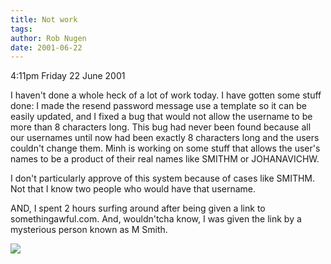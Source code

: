 ```yaml
---
title: Not work
tags: 
author: Rob Nugen
date: 2001-06-22
---
```


<p class=date>4:11pm Friday 22 June 2001</p>

<p>I haven't done a whole heck of a lot of work today.
 I have gotten some stuff done:  I made the resend
password message use a template so it can be easily
updated, and I fixed a bug that would not allow the
username to be more than 8 characters long.  This bug
had never been found because all our usernames until
now had been exactly 8 characters long and the users
couldn't change them.  Minh is working on some stuff
that allows the user's names to be a product of their
real names like SMITHM or JOHANAVICHW.</p>

<p>I don't particularly approve of this system because
of cases like SMITHM.  Not that I know two people who
would have that username.</p>

<p>AND, I spent 2 hours surfing around after being
given a link to somethingawful.com.  And, wouldn'tcha
know, I was given the link by a mysterious person
known as M Smith.</p>

<p><img src="/images/rob/wL-ROB.gif"/></p>
